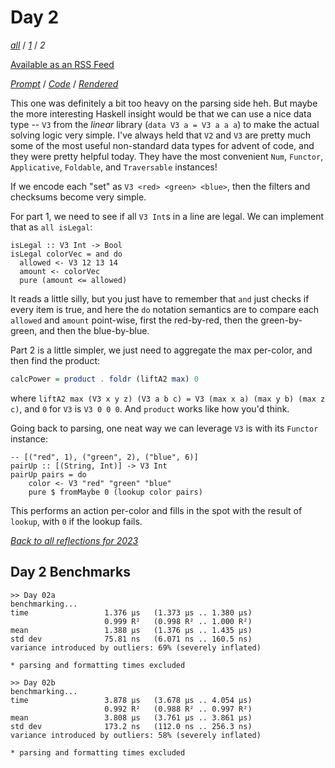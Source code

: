 Day 2
===

<!--
This section is generated and compiled by the build script at ./Build.hs from
the file `./reflections/day02.md`.  If you want to edit this, edit
that file instead!
-->

*[all][reflections]* / *[1][day01]* / *2*

[reflections]: https://github.com/mstksg/advent-of-code-2023/blob/master/reflections.md
[day01]: https://github.com/mstksg/advent-of-code-2023/blob/master/reflections-out/day01.md

[Available as an RSS Feed][rss]

[rss]: http://feeds.feedburner.com/jle-advent-of-code-2023

*[Prompt][d02p]* / *[Code][d02g]* / *[Rendered][d02h]*

[d02p]: https://adventofcode.com/2023/day/2
[d02g]: https://github.com/mstksg/advent-of-code-2023/blob/master/src/AOC/Challenge/Day02.hs
[d02h]: https://mstksg.github.io/advent-of-code-2023/src/AOC.Challenge.Day02.html

This one was definitely a bit too heavy on the parsing side heh. But maybe the
more interesting Haskell insight would be that we can use a nice data type --
`V3` from the *linear* library (`data V3 a = V3 a a a`) to make the actual
solving logic very simple.  I've always held that `V2` and `V3` are pretty much
some of the most useful non-standard data types for advent of code, and they
were pretty helpful today.  They have the most convenient `Num`, `Functor`,
`Applicative`, `Foldable`, and `Traversable` instances!

If we encode each "set" as `V3 <red> <green> <blue>`, then the filters and
checksums become very simple.

For part 1, we need to see if all `V3 Int`s in a line are legal.  We can
implement that as `all isLegal`:

```hasell
isLegal :: V3 Int -> Bool
isLegal colorVec = and do
  allowed <- V3 12 13 14
  amount <- colorVec
  pure (amount <= allowed)
```

It reads a little silly, but you just have to remember that `and` just checks
if every item is true, and here the `do` notation semantics are to compare each
`allowed` and `amount` point-wise, first the red-by-red, then the
green-by-green, and then the blue-by-blue.

Part 2 is a little simpler, we just need to aggregate the max per-color, and
then find the product:

```haskell
calcPower = product . foldr (liftA2 max) 0
```

where `liftA2 max (V3 x y z) (V3 a b c) = V3 (max x a) (max y b) (max z c)`,
and `0` for `V3` is `V3 0 0 0`.  And `product` works like how you'd think.

Going back to parsing, one neat way we can leverage `V3` is with its `Functor`
instance:

```
-- [("red", 1), ("green", 2), ("blue", 6)]
pairUp :: [(String, Int)] -> V3 Int
pairUp pairs = do
    color <- V3 "red" "green" "blue"
    pure $ fromMaybe 0 (lookup color pairs)
```

This performs an action per-color and fills in the spot with the result of
`lookup`, with `0` if the lookup fails.


*[Back to all reflections for 2023][reflections]*

## Day 2 Benchmarks

```
>> Day 02a
benchmarking...
time                 1.376 μs   (1.373 μs .. 1.380 μs)
                     0.999 R²   (0.998 R² .. 1.000 R²)
mean                 1.388 μs   (1.376 μs .. 1.435 μs)
std dev              75.81 ns   (6.071 ns .. 160.5 ns)
variance introduced by outliers: 69% (severely inflated)

* parsing and formatting times excluded

>> Day 02b
benchmarking...
time                 3.878 μs   (3.678 μs .. 4.054 μs)
                     0.992 R²   (0.988 R² .. 0.997 R²)
mean                 3.808 μs   (3.761 μs .. 3.861 μs)
std dev              173.2 ns   (112.0 ns .. 256.3 ns)
variance introduced by outliers: 58% (severely inflated)

* parsing and formatting times excluded
```

